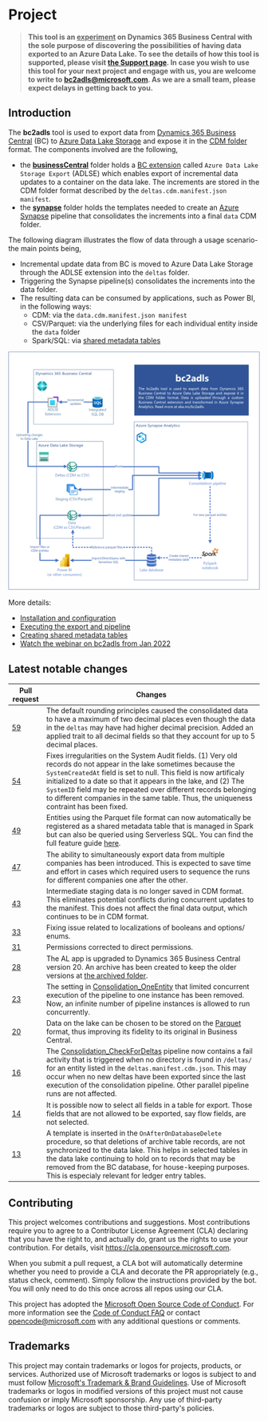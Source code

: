 # Project

> **This tool is an <u>experiment</u> on Dynamics 365 Business Central with the sole purpose of discovering the possibilities of having data exported to an Azure Data Lake. To see the details of how this tool is supported, please visit [the Support page](./SUPPORT.md). In case you wish to use this tool for your next project and engage with us, you are welcome to write to bc2adls@microsoft.com. As we are a small team, please expect delays in getting back to you.**

## Introduction

The **bc2adls** tool is used to export data from [Dynamics 365 Business Central](https://dynamics.microsoft.com/en-us/business-central/overview/) (BC) to [Azure Data Lake Storage](https://docs.microsoft.com/en-us/azure/storage/blobs/data-lake-storage-introduction) and expose it in the [CDM folder](https://docs.microsoft.com/en-us/common-data-model/data-lake) format. The components involved are the following,
- the **[businessCentral](/tree/main/businessCentral/)** folder holds a [BC extension](https://docs.microsoft.com/en-gb/dynamics365/business-central/ui-extensions) called `Azure Data Lake Storage Export` (ADLSE) which enables export of incremental data updates to a container on the data lake. The increments are stored in the CDM folder format described by the `deltas.cdm.manifest.json manifest`.
- the **[synapse](/tree/main/synapse/)** folder holds the templates needed to create an [Azure Synapse](https://azure.microsoft.com/en-gb/services/synapse-analytics/) pipeline that consolidates the increments into a final `data` CDM folder.

The following diagram illustrates the flow of data through a usage scenario- the main points being,
- Incremental update data from BC is moved to Azure Data Lake Storage through the ADLSE extension into the `deltas` folder.
- Triggering the Synapse pipeline(s) consolidates the increments into the data folder.
- The resulting data can be consumed by applications, such as Power BI, in the following ways:
	- CDM: via the `data.cdm.manifest.json manifest`
	- CSV/Parquet: via the underlying files for each individual entity inside the `data` folder
	- Spark/SQL: via [shared metadata tables](/.assets/SharedMetadataTables.md)
	
![Architecture](/.assets/architecture.png "Flow of data")

More details:
- [Installation and configuration](/.assets/Setup.md)
- [Executing the export and pipeline](/.assets/Execution.md)
- [Creating shared metadata tables](/.assets/SharedMetadataTables.md)
- [Watch the webinar on bc2adls from Jan 2022](https://www.microsoft.com/en-us/videoplayer/embed/RWSHHG)

## Latest notable changes

Pull request | Changes
--------------- | ---
[59](https://github.com/microsoft/bc2adls/pull/59) | The default rounding principles caused the consolidated data to have a maximum of two decimal places even though the data in the `deltas` may have had higher decimal precision. Added an applied trait to all decimal fields so that they account for up to 5 decimal places. 
[54](https://github.com/microsoft/bc2adls/pull/54) | Fixes irregularities on the System Audit fields. (1) Very old records do not appear in the lake sometimes because the `SystemCreatedAt` field is set to null. This field is now artificaly initialized to a date so that it appears in the lake, and (2) The `SystemID` field may be repeated over different records belonging to different companies in the same table. Thus, the uniqueness contraint has been fixed. 
[49](https://github.com/microsoft/bc2adls/pull/49) | Entities using the Parquet file format can now automatically be registered as a shared metadata table that is managed in Spark but can also be queried using Serverless SQL. You can find the full feature guide [here](/.assets/SharedMetadataTables.md).
[47](https://github.com/microsoft/bc2adls/pull/47) | The ability to simultaneously export data from multiple companies has been introduced. This is expected to save time and effort in cases which required users to sequence the runs for different companies one after the other.  
[43](https://github.com/microsoft/bc2adls/pull/43) | Intermediate staging data is no longer saved in CDM format. This eliminates potential conflicts during concurrent updates to the manifest. This does not affect the final data output, which continues to be in CDM format.
[33](https://github.com/microsoft/bc2adls/pull/33) | Fixing issue related to localizations of booleans and options/ enums. 
[31](https://github.com/microsoft/bc2adls/pull/31) | Permissions corrected to direct permissions.
[28](https://github.com/microsoft/bc2adls/pull/28) | The AL app is upgraded to Dynamics 365 Business Central version 20. An archive has been created to keep the older versions at [the archived folder](/archived/).
[23](https://github.com/microsoft/bc2adls/pull/23) | The setting in [Consolidation_OneEntity](/synapse/pipeline/Consolidation_OneEntity.json) that limited concurrent execution of the pipeline to one instance has been removed. Now, an infinite number of pipeline instances is allowed to run concurrently. 
[20](https://github.com/microsoft/bc2adls/pull/20) | Data on the lake can be chosen to be stored on the [Parquet](https://docs.microsoft.com/en-us/azure/data-factory/format-parquet) format, thus improving its fidelity to its original in Business Central.
[16](https://github.com/microsoft/bc2adls/pull/16) | The [Consolidation_CheckForDeltas](/synapse/pipeline/Consolidation_CheckForDeltas.json) pipeline now contains a fail activity that is triggered when no directory is found in `/deltas/` for an entity listed in the `deltas.manifest.cdm.json`. This may occur when no new deltas have been exported since the last execution of the consolidation pipeline. Other parallel pipeline runs are not affected.
[14](https://github.com/microsoft/bc2adls/pull/14) | It is possible now to select all fields in a table for export. Those fields that are not allowed to be exported, say flow fields, are not selected.
[13](https://github.com/microsoft/bc2adls/pull/13) | A template is inserted in the `OnAfterOnDatabaseDelete` procedure, so that deletions of archive table records, are not synchronized to the data lake. This helps in selected tables in the data lake continuing to hold on to records that may be removed from the BC database, for house-keeping purposes. This is especialy relevant for ledger entry tables.

## Contributing

This project welcomes contributions and suggestions.  Most contributions require you to agree to a
Contributor License Agreement (CLA) declaring that you have the right to, and actually do, grant us
the rights to use your contribution. For details, visit https://cla.opensource.microsoft.com.

When you submit a pull request, a CLA bot will automatically determine whether you need to provide
a CLA and decorate the PR appropriately (e.g., status check, comment). Simply follow the instructions
provided by the bot. You will only need to do this once across all repos using our CLA.

This project has adopted the [Microsoft Open Source Code of Conduct](https://opensource.microsoft.com/codeofconduct/).
For more information see the [Code of Conduct FAQ](https://opensource.microsoft.com/codeofconduct/faq/) or
contact [opencode@microsoft.com](mailto:opencode@microsoft.com) with any additional questions or comments.

## Trademarks

This project may contain trademarks or logos for projects, products, or services. Authorized use of Microsoft 
trademarks or logos is subject to and must follow 
[Microsoft's Trademark & Brand Guidelines](https://www.microsoft.com/en-us/legal/intellectualproperty/trademarks/usage/general).
Use of Microsoft trademarks or logos in modified versions of this project must not cause confusion or imply Microsoft sponsorship.
Any use of third-party trademarks or logos are subject to those third-party's policies.
